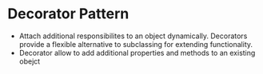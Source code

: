 # Decorator Pattern

- Attach additional responsibilites to an object dynamically. Decorators provide a flexible alternative to subclassing  for extending functionality.
- Decorator allow to add additional properties and methods to an existing obejct
